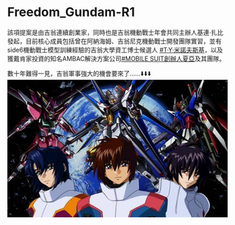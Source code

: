 # Freedom_Gundam-R1
該項提案是由吉翁連續創業家，同時也是吉翁機動戰士年會共同主辦人基連·扎比發起，目前核心成員包括曾在阿納海姆、吉翁尼克機動戰士開發團隊實習，並有side6機動戰士模型訓練經驗的吉翁大學資工博士候選人 [#T·Y·米諾夫斯基](https://wiki.biligame.com/gundam/%E7%89%B9%E9%9B%B7%E8%AF%BA%E5%A4%AB%C2%B7Y%C2%B7%E7%B1%B3%E8%AF%BA%E5%A4%AB%E6%96%AF%E5%9F%BA)，以及獲戴肯家投資的知名AMBAC解決方案公司[#MOBILE SUIT創辦人夏亞](https://gundam.fandom.com/zh/wiki/%E5%A4%8F%E4%BA%9E%C2%B7%E9%98%BF%E8%8C%B2%E7%B4%8D%E5%B8%83%E7%88%BE?variant=zh-cn)及其團隊。

數十年難得一見，吉翁軍事強大的機會要來了……⬇️⬇️⬇️
[![機動戰士高達 SEED FREEDOM](/pic/freedom.jpg "FREEDOM")](https://jumi.one/vod/256078.html)

